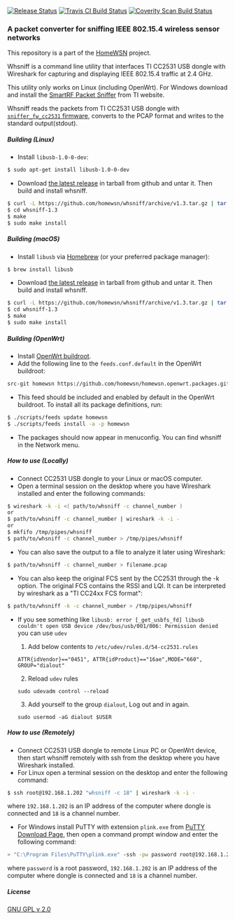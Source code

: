 [![Release Status](https://img.shields.io/github/release/homewsn/whsniff.svg)](https://github.com/homewsn/whsniff/releases)
[![Travis CI Build Status](https://travis-ci.org/homewsn/whsniff.svg?branch=master)](https://travis-ci.org/homewsn/whsniff)
[![Coverity Scan Build Status](https://scan.coverity.com/projects/18471/badge.svg)](https://scan.coverity.com/projects/18471)

### A packet converter for sniffing IEEE 802.15.4 wireless sensor networks

This repository is a part of the [HomeWSN](http://homewsn.github.io) project.

Whsniff is a command line utility that interfaces TI CC2531 USB dongle with Wireshark for capturing and displaying IEEE 802.15.4 traffic at 2.4 GHz.

This utility only works on Linux (including OpenWrt). For Windows download and install the [SmartRF Packet Sniffer](http://www.ti.com/tool/packet-sniffer) from TI website.

Whsniff reads the packets from TI CC2531 USB dongle with [`sniffer_fw_cc2531` firmware](http://www.ti.com/tool/packet-sniffer), converts to the PCAP format and writes to the standard output(stdout).


##### Building (Linux)

* Install `libusb-1.0-0-dev`:
```sh
$ sudo apt-get install libusb-1.0-0-dev
```
* Download [the latest release](https://github.com/homewsn/whsniff/releases) in tarball from github and untar it. Then build and install whsniff.
```sh
$ curl -L https://github.com/homewsn/whsniff/archive/v1.3.tar.gz | tar zx
$ cd whsniff-1.3
$ make
$ sudo make install
```

##### Building (macOS)

* Install `libusb` via [Homebrew](https://brew.sh) (or your preferred package manager):
```sh
$ brew install libusb
```
* Download [the latest release](https://github.com/homewsn/whsniff/releases) in tarball from github and untar it. Then build and install whsniff.
```sh
$ curl -L https://github.com/homewsn/whsniff/archive/v1.3.tar.gz | tar zx
$ cd whsniff-1.3
$ make
$ sudo make install
```

##### Building (OpenWrt)

* Install [OpenWrt buildroot](http://wiki.openwrt.org/doc/howto/buildroot.exigence).
* Add the following line to the `feeds.conf.default` in the OpenWrt buildroot:
```sh
src-git homewsn https://github.com/homewsn/homewsn.openwrt.packages.git
```
* This feed should be included and enabled by default in the OpenWrt buildroot. To install all its package definitions, run:
```sh
$ ./scripts/feeds update homewsn
$ ./scripts/feeds install -a -p homewsn
```
* The packages should now appear in menuconfig. You can find whsniff in the Network menu.


##### How to use (Locally)

* Connect CC2531 USB dongle to your Linux or macOS computer.
* Open a terminal session on the desktop where you have Wireshark installed and enter the following commands:
```sh
$ wireshark -k -i <( path/to/whsniff -c channel_number )
or
$ path/to/whsniff -c channel_number | wireshark -k -i -
or
$ mkfifo /tmp/pipes/whsniff
$ path/to/whsniff -c channel_number > /tmp/pipes/whsniff
```
* You can also save the output to a file to analyze it later using Wireshark:
```sh
$ path/to/whsniff -c channel_number > filename.pcap
```
* You can also keep the original FCS sent by the CC2531 through the -k option. The original FCS contains the RSSI and LQI. It can be interpreted by wireshark as a "TI CC24xx FCS format":
```sh
$ path/to/whsniff -k -c channel_number > /tmp/pipes/whsniff
```
* If you see something like `libusb: error [_get_usbfs_fd] libusb couldn't open USB device /dev/bus/usb/001/006: Permission denied` you can use `udev`

    1. Add below contents to `/etc/udev/rules.d/54-cc2531.rules`
    ```shell
    ATTR{idVendor}=="0451", ATTR{idProduct}=="16ae",MODE="660", GROUP="dialout"
    ```

    2. Reload `udev` rules
    ```shell
    sudo udevadm control --reload
    ```

    3. Add yourself to the group `dialout`, Log out and in again.
    ```shell
    sudo usermod -aG dialout $USER 
    ```



##### How to use (Remotely)

* Connect CC2531 USB dongle to remote Linux PC or OpenWrt device, then start whsniff remotely with ssh from the desktop where you have Wireshark installed.
* For Linux open a terminal session on the desktop and enter the following command:
```sh
$ ssh root@192.168.1.202 "whsniff -c 18" | wireshark -k -i -
```
where `192.168.1.202` is an IP address of the computer where dongle is connected and `18` is a channel number.
* For Windows install PuTTY with extension `plink.exe` from [PuTTY Download Page](http://www.chiark.greenend.org.uk/~sgtatham/putty/download.html), then open a command prompt window and enter the following command:
```sh
> "C:\Program Files\PuTTY\plink.exe" -ssh -pw password root@192.168.1.202 whsniff -c 18 | "C:\Program Files\Wireshark\wireshark.exe" -k -i -
```
where `password` is a root password, `192.168.1.202` is an IP address of the computer where dongle is connected and `18` is a channel number.


##### License

[GNU GPL v 2.0](http://www.gnu.org/licenses/gpl-2.0.html)
